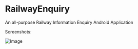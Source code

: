 # RailwayEnquiry
 
 An all-purpose Railway Information Enquiry Android Application
 
Screenshots:

![Image](http://www.resize-photos.com/uploads/output/Screenshot_20200217_142054__1581930262_77605.jpg "Home Screen")

